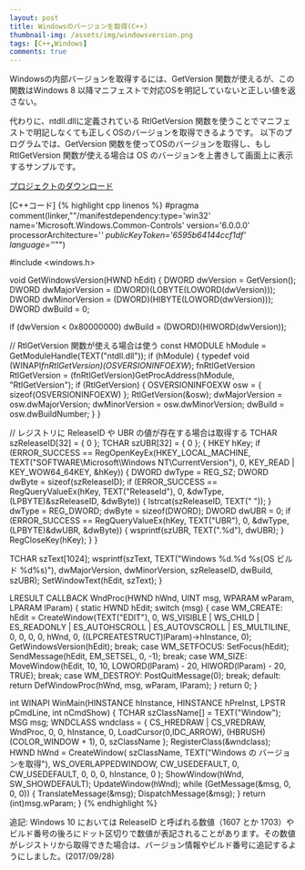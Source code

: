 ```yaml
---
layout: post
title: Windowsのバージョンを取得(C++)
thumbnail-img: /assets/img/windowsversion.png
tags: [C++,Windows]
comments: true
---
```


Windowsの内部バージョンを取得するには、GetVersion 関数が使えるが、この関数はWindows 8 以降マニフェストで対応OSを明記していないと正しい値を返さない。

代わりに、ntdll.dllに定義されている RtlGetVersion 関数を使うことでマニフェストで明記しなくても正しくOSのバージョンを取得できるようです。
以下のプログラムでは、GetVersion 関数を使ってOSのバージョンを取得し、もし RtlGetVersion 関数が使える場合は OS のバージョンを上書きして画面上に表示するサンプルです。

[プロジェクトのダウンロード](https://github.com/kenjinote/GetWinVer/archive/master.zip)

[C++コード]
{% highlight cpp linenos %}
#pragma comment(linker,"\"/manifestdependency:type='win32' name='Microsoft.Windows.Common-Controls' version='6.0.0.0' processorArchitecture='*' publicKeyToken='6595b64144ccf1df' language='*'\"")

#include <windows.h>

void GetWindowsVersion(HWND hEdit)
{
  DWORD dwVersion = GetVersion();
  DWORD dwMajorVersion = (DWORD)(LOBYTE(LOWORD(dwVersion)));
  DWORD dwMinorVersion = (DWORD)(HIBYTE(LOWORD(dwVersion)));
  DWORD dwBuild = 0;

  if (dwVersion < 0x80000000)
    dwBuild = (DWORD)(HIWORD(dwVersion));

  // RtlGetVersion 関数が使える場合は使う
  const HMODULE hModule = GetModuleHandle(TEXT("ntdll.dll"));
  if (hModule)
  {
    typedef void (WINAPI*fnRtlGetVersion)(OSVERSIONINFOEXW*);
    fnRtlGetVersion RtlGetVersion = (fnRtlGetVersion)GetProcAddress(hModule, "RtlGetVersion");
    if (RtlGetVersion)
    {
      OSVERSIONINFOEXW osw = { sizeof(OSVERSIONINFOEXW) };
      RtlGetVersion(&osw);
      dwMajorVersion = osw.dwMajorVersion;
      dwMinorVersion = osw.dwMinorVersion;
      dwBuild = osw.dwBuildNumber;
    }
  }

  // レジストリに ReleaseID や UBR の値が存在する場合は取得する
  TCHAR szReleaseID[32] = { 0 };
  TCHAR szUBR[32] = { 0 };
  {
    HKEY hKey;
    if (ERROR_SUCCESS == RegOpenKeyEx(HKEY_LOCAL_MACHINE, TEXT("SOFTWARE\\Microsoft\\Windows NT\\CurrentVersion"), 0, KEY_READ | KEY_WOW64_64KEY, &hKey))
    {
      DWORD dwType = REG_SZ;
      DWORD dwByte = sizeof(szReleaseID);
      if (ERROR_SUCCESS == RegQueryValueEx(hKey, TEXT("ReleaseId"), 0, &dwType, (LPBYTE)&szReleaseID, &dwByte))
      {
        lstrcat(szReleaseID, TEXT(" "));
      }
      dwType = REG_DWORD;
      dwByte = sizeof(DWORD);
      DWORD dwUBR = 0;
      if (ERROR_SUCCESS == RegQueryValueEx(hKey, TEXT("UBR"), 0, &dwType, (LPBYTE)&dwUBR, &dwByte))
      {
        wsprintf(szUBR, TEXT(".%d"), dwUBR);
      }
      RegCloseKey(hKey);
    }
  }

  TCHAR szText[1024];
  wsprintf(szText, TEXT("Windows %d.%d %s(OS ビルド %d%s)"), dwMajorVersion, dwMinorVersion, szReleaseID, dwBuild, szUBR);
  SetWindowText(hEdit, szText);
}

LRESULT CALLBACK WndProc(HWND hWnd, UINT msg, WPARAM wParam, LPARAM lParam)
{
  static HWND hEdit;
  switch (msg)
  {
  case WM_CREATE:
    hEdit = CreateWindow(TEXT("EDIT"), 0, WS_VISIBLE | WS_CHILD |
      ES_READONLY | ES_AUTOHSCROLL | ES_AUTOVSCROLL | ES_MULTILINE,
      0, 0, 0, 0, hWnd, 0, ((LPCREATESTRUCT)lParam)->hInstance, 0);
    GetWindowsVersion(hEdit);
    break;
  case WM_SETFOCUS:
    SetFocus(hEdit);
    SendMessage(hEdit, EM_SETSEL, 0, -1);
    break;
  case WM_SIZE:
    MoveWindow(hEdit, 10, 10, LOWORD(lParam) - 20, HIWORD(lParam) - 20, TRUE);
    break;
  case WM_DESTROY:
    PostQuitMessage(0);
    break;
  default:
    return DefWindowProc(hWnd, msg, wParam, lParam);
  }
  return 0;
}

int WINAPI WinMain(HINSTANCE hInstance, HINSTANCE hPreInst, LPSTR pCmdLine, int nCmdShow)
{
  TCHAR szClassName[] = TEXT("Window");
  MSG msg;
  WNDCLASS wndclass = {
    CS_HREDRAW | CS_VREDRAW,
    WndProc,
    0,
    0,
    hInstance,
    0,
    LoadCursor(0,IDC_ARROW),
    (HBRUSH)(COLOR_WINDOW + 1),
    0,
    szClassName
  };
  RegisterClass(&wndclass);
  HWND hWnd = CreateWindow(
    szClassName,
    TEXT("Windows の バージョンを取得"),
    WS_OVERLAPPEDWINDOW,
    CW_USEDEFAULT,
    0,
    CW_USEDEFAULT,
    0,
    0,
    0,
    hInstance,
    0
  );
  ShowWindow(hWnd, SW_SHOWDEFAULT);
  UpdateWindow(hWnd);
  while (GetMessage(&msg, 0, 0, 0))
  {
    TranslateMessage(&msg);
    DispatchMessage(&msg);
  }
  return (int)msg.wParam;
}
{% endhighlight %}

追記: Windows 10 においては ReleaseID と呼ばれる数値（1607 とか 1703）やビルド番号の後ろにドット区切りで数値が表記されることがあります。その数値がレジストリから取得できた場合は、バージョン情報やビルド番号に追記するようにしました。(2017/09/28)
